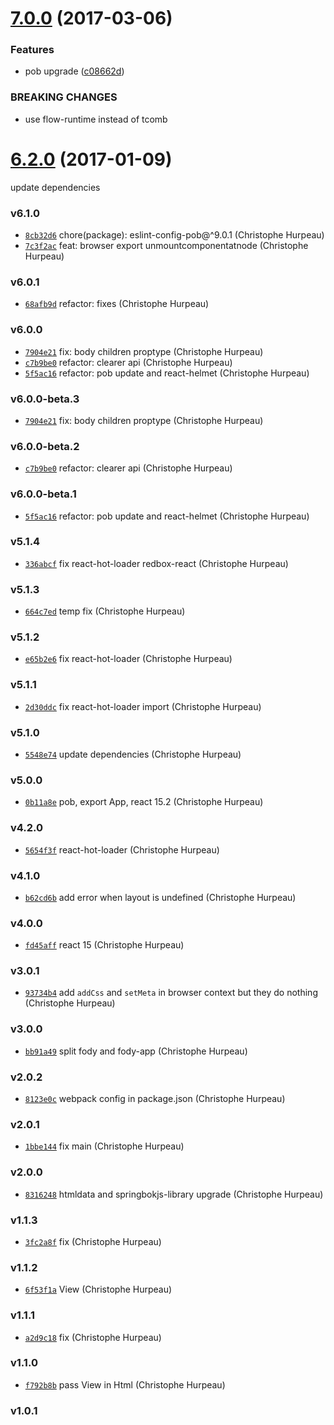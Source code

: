 <a name="7.0.0"></a>
# [7.0.0](https://github.com/turacojs/fody/compare/v6.2.0...v7.0.0) (2017-03-06)


### Features

* pob upgrade ([c08662d](https://github.com/turacojs/fody/commit/c08662d))


### BREAKING CHANGES

* use flow-runtime instead of tcomb


<a name="6.2.0"></a>
# [6.2.0](https://github.com/turacojs/fody/compare/v6.1.0...v6.2.0) (2017-01-09)

update dependencies


### v6.1.0

- [`8cb32d6`](https://github.com/turacojs/fody/commit/8cb32d6c4835a247c0511314882b97732b9b75fc) chore(package): eslint-config-pob@^9.0.1 (Christophe Hurpeau)
- [`7c3f2ac`](https://github.com/turacojs/fody/commit/7c3f2ace1ac8bad79b83ba5df350a21865a54afc) feat: browser export unmountcomponentatnode (Christophe Hurpeau)

### v6.0.1

- [`68afb9d`](https://github.com/turacojs/fody/commit/68afb9de87c79a96df9873a4fd9deac4f8bd4820) refactor: fixes (Christophe Hurpeau)

### v6.0.0

- [`7904e21`](https://github.com/turacojs/fody/commit/7904e2144854e2de0d70c758d6b57b4dfd6c2db9) fix: body children proptype (Christophe Hurpeau)
- [`c7b9be0`](https://github.com/turacojs/fody/commit/c7b9be09aba5e5a83af4239f6c2f39dd617e247e) refactor: clearer api (Christophe Hurpeau)
- [`5f5ac16`](https://github.com/turacojs/fody/commit/5f5ac167d41fbefbaa21ca7e02530475a7f0e9f1) refactor: pob update and react-helmet (Christophe Hurpeau)

### v6.0.0-beta.3

- [`7904e21`](https://github.com/turacojs/fody/commit/7904e2144854e2de0d70c758d6b57b4dfd6c2db9) fix: body children proptype (Christophe Hurpeau)

### v6.0.0-beta.2

- [`c7b9be0`](https://github.com/turacojs/fody/commit/c7b9be09aba5e5a83af4239f6c2f39dd617e247e) refactor: clearer api (Christophe Hurpeau)

### v6.0.0-beta.1

- [`5f5ac16`](https://github.com/turacojs/fody/commit/5f5ac167d41fbefbaa21ca7e02530475a7f0e9f1) refactor: pob update and react-helmet (Christophe Hurpeau)

### v5.1.4

- [`336abcf`](https://github.com/turacojs/fody/commit/336abcf16a91c1b1aa4fd6d0f66e51680fd934d5) fix react-hot-loader redbox-react (Christophe Hurpeau)

### v5.1.3

- [`664c7ed`](https://github.com/turacojs/fody/commit/664c7ed53f83b7560a6b7f54b80679d4e0f24c87) temp fix (Christophe Hurpeau)

### v5.1.2

- [`e65b2e6`](https://github.com/turacojs/fody/commit/e65b2e6fd438c34c9bc51d74cc4a4cf8da6ea8f8) fix react-hot-loader (Christophe Hurpeau)

### v5.1.1

- [`2d30ddc`](https://github.com/turacojs/fody/commit/2d30ddca94fde8acd106b07bd515c1f24b507498) fix react-hot-loader import (Christophe Hurpeau)

### v5.1.0

- [`5548e74`](https://github.com/turacojs/fody/commit/5548e7471adce1b8c3b1379aa248e7ea2a043668) update dependencies (Christophe Hurpeau)

### v5.0.0

- [`0b11a8e`](https://github.com/turacojs/fody/commit/0b11a8e3fd2b8fe14c9ba751c90fdd8bfad54683) pob, export App, react 15.2 (Christophe Hurpeau)

### v4.2.0

- [`5654f3f`](https://github.com/turacojs/fody/commit/5654f3f3145d20164fe5bdcf4559af72c587bb06) react-hot-loader (Christophe Hurpeau)

### v4.1.0

- [`b62cd6b`](https://github.com/turacojs/fody/commit/b62cd6bf0a4e2c9b70bf866efd5a2fc2602e3cec) add error when layout is undefined (Christophe Hurpeau)

### v4.0.0

- [`fd45aff`](https://github.com/turacojs/fody/commit/fd45aff0475d683f56f90b06522c433810fd2524) react 15 (Christophe Hurpeau)

### v3.0.1

- [`93734b4`](https://github.com/turacojs/fody/commit/93734b429ecbe57b869ebe3da303e58cb784c56e) add `addCss` and `setMeta` in browser context but they do nothing (Christophe Hurpeau)

### v3.0.0

- [`bb91a49`](https://github.com/turacojs/fody/commit/bb91a49ee4bed3d0596cb68a2d8c75fc8fe4f6a2) split fody and fody-app (Christophe Hurpeau)

### v2.0.2

- [`8123e0c`](https://github.com/turacojs/fody/commit/8123e0cc983869bab39dfd0cfaae0de110067c66) webpack config in package.json (Christophe Hurpeau)

### v2.0.1

- [`1bbe144`](https://github.com/turacojs/fody/commit/1bbe14447cf164263577e0c0b8beb5dd33a56c2c) fix main (Christophe Hurpeau)


### v2.0.0

- [`8316248`](https://github.com/turacojs/fody/commit/8316248b9a73507e67cec86c1c26bf969a0431dc) htmldata and springbokjs-library upgrade (Christophe Hurpeau)

### v1.1.3

- [`3fc2a8f`](https://github.com/turacojs/fody/commit/3fc2a8f045947ae4a1fefb00a766c3c9b34cc950) fix (Christophe Hurpeau)

### v1.1.2

- [`6f53f1a`](https://github.com/turacojs/fody/commit/6f53f1a1d6a073fd271fbb17d674a57fe9b9daf3) View (Christophe Hurpeau)

### v1.1.1

- [`a2d9c18`](https://github.com/turacojs/fody/commit/a2d9c1864f529cdd9306654a00953a4c8b8ff173) fix (Christophe Hurpeau)

### v1.1.0

- [`f792b8b`](https://github.com/turacojs/fody/commit/f792b8b3a58d0ce3469a07def91e84218656583d) pass View in Html (Christophe Hurpeau)

### v1.0.1
